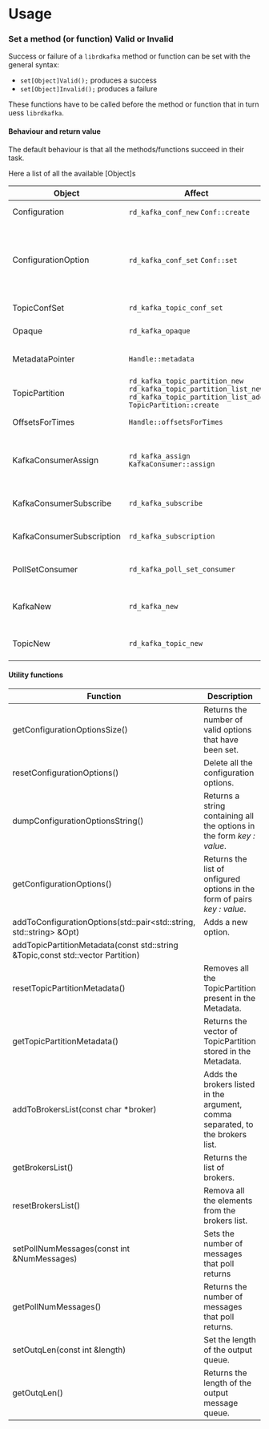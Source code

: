 # Usage

### Set a method (or function) Valid or Invalid

Success or failure of a ``librdkafka`` method or function can be set with the general syntax:

* ``set[Object]Valid();`` produces a success
* ``set[Object]Invalid();`` produces a failure

These functions have to be called before the method or function that in turn uess ``librdkafka``.

#### Behaviour and return value

The default behaviour is that all the methods/functions succeed in their task.

Here a list of all the available [Object]s

| Object | Affect | Description |
| --- | --- | --- |
|Configuration |``rd_kafka_conf_new`` ``Conf::create``	| If valid return a configuration, invalid return ``nullptr``.	|
|ConfigurationOption |``rd_kafka_conf_set`` ``Conf::set``	| If valid the option is stored in a list and return , or ``Conf::CONF_OK``. If invalid don't accept the option and return ``RD_KAFKA_CONF_UNKNOWN`` or ``Conf::CONF_INVALID``. The function ``getConfigurationOptions`` returns the list of accepted options. |
|TopicConfSet	|	``rd_kafka_topic_conf_set``| If valid returns ``RD_KAFKA_CONF_OK``, else ``RD_KAFKA_CONF_UNKNOWN``. |
|Opaque	|``rd_kafka_opaque``	| If valid returns a pointer to ``rk->rk_conf->opaque``, else ``nullptr``.|
|MetadataPointer	| ``Handle::metadata``	| If valid allocates a valid ``Metadata`` object and returns ``ERR_NO_ERROR``, else set it to ``nullptr`` and returns ``ERR_UNKNOWN``.|
|TopicPartition	|``rd_kafka_topic_partition_new`` ``rd_kafka_topic_partition_list_new`` ``rd_kafka_topic_partition_list_add`` ``TopicPartition::create`` | If valid returns a valid object, else ``nullptr``.|
|OffsetsForTimes	|``Handle::offsetsForTimes``| If valid returns ``ERR_NO_ERROR``, else ``ERR__TIMED_OUT``.|
|KafkaConsumerAssign	|``rd_kafka_assign`` ``KafkaConsumer::assign``	| If valid returns ``RD_KAFKA_RESP_ERR_NO_ERROR``,``ERR_NO_ERROR`` else ``RD_KAFKA_RESP_ERR__ASSIGN_PARTITIONS``, ``ERR__ASSIGN_PARTITIONS``. |
|KafkaConsumerSubscribe	|``rd_kafka_subscribe``	| If valid returns ``RD_KAFKA_RESP_ERR_NO_ERROR`` else ``RD_KAFKA_RESP_ERR__TIMED_OUT``.|
|	KafkaConsumerSubscription|``rd_kafka_subscription``	|If valid returns ``RD_KAFKA_RESP_ERR_NO_ERROR`` else ``RD_KAFKA_RESP_ERR__TIMED_OUT``.|
|	PollSetConsumer|	``rd_kafka_poll_set_consumer``| If valid returns ``RD_KAFKA_RESP_ERR_NO_ERROR`` else ``RD_KAFKA_RESP_ERR__UNKNOWN_GROUP``.|
|KafkaNew	|``rd_kafka_new``| If valid creates and returns a new ``rd_kafka_t`` object that stores the type of object and a pointer to the ``rd_kafka_conf_t``|
|	TopicNew|``rd_kafka_topic_new``	| If valid returns a new ``rd_kafka_topic_t`` that stores a pointer to the topic name, else return ``nullptr``|

#### Utility functions

| Function | Description|
| --- | --- |
| getConfigurationOptionsSize() | Returns the number of valid options that have been set. |
| resetConfigurationOptions() | Delete all the configuration options. |
| dumpConfigurationOptionsString() | Returns a string containing all the options in the form *key : value*. |
| getConfigurationOptions() | Returns the list of onfigured options in the form of pairs *key : value*. |
| addToConfigurationOptions(std::pair<std::string, std::string> &Opt) | Adds a new option. |
|addTopicPartitionMetadata(const std::string &Topic,const std::vector<int> Partition) | |
| resetTopicPartitionMetadata() | Removes all the TopicPartition present in the Metadata.|
| getTopicPartitionMetadata() | Returns the vector of TopicPartition stored in the Metadata. |
| addToBrokersList(const char *broker) | Adds the brokers listed in the argument, comma separated, to the brokers list. |
|getBrokersList() | Returns the list of brokers. |
|resetBrokersList() | Remova all the elements from the brokers list. |
| setPollNumMessages(const int &NumMessages)| Sets the number of messages that poll returns |
| getPollNumMessages() | Returns the number of messages that poll returns. |
| setOutqLen(const int &length)| Set the length of the output queue. |
| getOutqLen()| Returns the length of the output message queue. |
